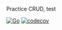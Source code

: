 Practice CRUD, test

[![Go](https://github.com/practice-golang/crud-practice/actions/workflows/go.yml/badge.svg)](https://github.com/practice-golang/crud-practice/actions/workflows/go.yml)
[![codecov](https://codecov.io/gh/practice-golang/crud-practice/branch/master/graph/badge.svg?token=PAZPFFKIQS)](https://codecov.io/gh/practice-golang/crud-practice)
